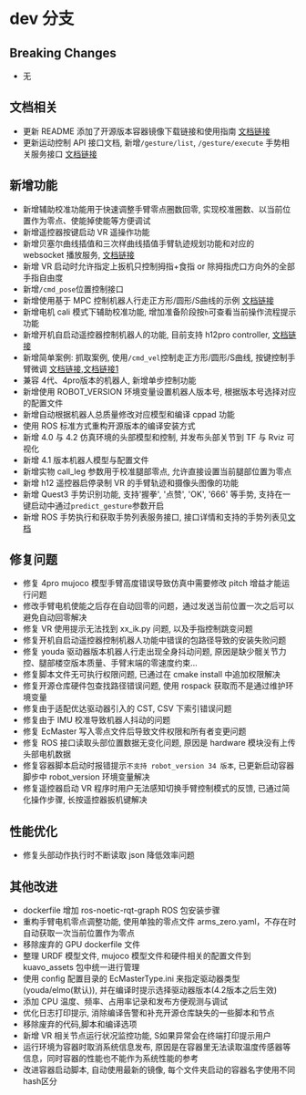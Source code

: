 # dev 分支

## Breaking Changes
- 无

## 文档相关
- 更新 README 添加了开源版本容器镜像下载链接和使用指南 [文档链接](readme.md) 
- 更新运动控制 API 接口文档, 新增`/gesture/list`, `/gesture/execute` 手势相关服务接口 [文档链接](./docs/运动控制API.md)

## 新增功能
- 新增辅助校准功能用于快速调整手臂零点圈数回零, 实现校准圈数、以当前位置作为零点、使能掉使能等方便调试
- 新增遥控器按键启动 VR 遥操作功能
- 新增贝塞尔曲线插值和三次样曲线插值手臂轨迹规划功能和对应的 websocket 播放服务, [文档链接](src/humanoid-control/humanoid_plan_arm_trajectory/README.md)
- 新增 VR 启动时允许指定上扳机只控制拇指+食指 or 除拇指虎口方向外的全部手指自由度
- 新增`/cmd_pose`位置控制接口
- 新增使用基于 MPC 控制机器人行走正方形/圆形/S曲线的示例 [文档链接](src/demo/trace_path/README.md)
- 新增电机 cali 模式下辅助校准功能, 增加准备阶段按`h`可查看当前操作流程提示功能
- 新增开机自启动遥控器控制机器人的功能, 目前支持 h12pro controller, [文档链接](./src/humanoid-control/h12pro_controller_node/ocs2_README.md)
- 新增简单案例: 抓取案例, 使用`/cmd_vel`控制走正方形/圆形/S曲线, 按键控制手臂微调 [文档链接](src/humanoid-control/humanoid_arm_control/README.md),[文档链接1](src/humanoid-control/humanoid_arm_control/docs/arm-control-keyboard.md)
- 兼容 4代、4pro版本的机器人, 新增单步控制功能
- 新增使用 ROBOT_VERSION 环境变量设置机器人版本号, 根据版本号选择对应的配置文件
- 新增自动根据机器人总质量修改对应模型和编译 cppad 功能
- 使用 ROS 标准方式重构开源版本的编译安装方式
- 新增 4.0 与 4.2 仿真环境的头部模型和控制, 并发布头部关节到 TF 与 Rviz 可视化
- 新增 4.1 版本机器人模型与配置文件
- 新增实物 call_leg 参数用于校准腿部零点, 允许直接设置当前腿部位置为零点
- 新增 h12 遥控器启停录制 VR 的手臂轨迹和摄像头图像的功能
- 新增 Quest3 手势识别功能, 支持'握拳', '点赞', 'OK', '666' 等手势, 支持在一键启动中通过`predict_gesture`参数开启
- 新增 ROS 手势执行和获取手势列表服务接口, 接口详情和支持的手势列表见[文档](./docs/运动控制API.md)

## 修复问题 
- 修复 4pro mujoco 模型手臂高度错误导致仿真中需要修改 pitch 增益才能运行问题
- 修改手臂电机使能之后存在自动回零的问题，通过发送当前位置一次之后可以避免自动回零解决
- 修复 VR 使用提示无法找到 xx_ik.py 问题, 以及手指控制跳变问题
- 修复开机自启动遥控器控制机器人功能中错误的包路径导致的安装失败问题
- 修复 youda 驱动器版本机器人行走出现全身抖动问题, 原因是缺少髋关节力控、腿部楼空版本质量、手臂末端的零速度约束...
- 修复脚本文件无可执行权限问题, 已通过在 cmake install 中追加权限解决
- 修复开源仓库硬件包查找路径错误问题, 使用 rospack 获取而不是通过维护环境变量
- 修复由于适配优达驱动器引入的 CST, CSV 下索引错误问题
- 修复由于 IMU 校准导致机器人抖动的问题
- 修复 EcMaster 写入零点文件后导致文件权限和所有者变更问题
- 修复 ROS 接口读取头部位置数据无变化问题, 原因是 hardware 模块没有上传头部电机数据
- 修复容器脚本启动时报错提示`不支持 robot_version 34 版本`, 已更新启动容器脚步中 robot_version 环境变量解决
- 修复遥控器启动 VR 程序时用户无法感知切换手臂控制模式的反馈, 已通过简化操作步骤, 长按遥控器扳机键解决

## 性能优化
- 修复头部动作执行时不断读取 json 降低效率问题

## 其他改进
- dockerfile 增加 ros-noetic-rqt-graph ROS 包安装步骤
- 重构手臂电机零点调整功能, 使用单独的零点文件 arms_zero.yaml，不存在时自动获取一次当前位置作为零点
- 移除废弃的 GPU dockerfile 文件
- 整理 URDF 模型文件, mujoco 模型文件和硬件相关的配置文件到 kuavo_assets 包中统一进行管理
- 使用 config 配置目录的 EcMasterType.ini 来指定驱动器类型(youda/elmo(默认)), 并在编译时提示选择驱动器版本(4.2版本之后生效)
- 添加 CPU 温度、频率、占用率记录和发布方便观测与调试
- 优化日志打印提示, 消除编译告警和补充开源仓库缺失的一些脚本和节点
- 移除废弃的代码,脚本和编译选项
- 新增 VR 相关节点运行状况监控功能, S如果异常会在终端打印提示用户
- 运行环境为容器时取消系统信息发布, 原因是在容器里无法读取温度传感器等信息，同时容器的性能也不能作为系统性能的参考
- 改进容器启动脚本, 自动使用最新的镜像, 每个文件夹启动的容器名字使用不同hash区分